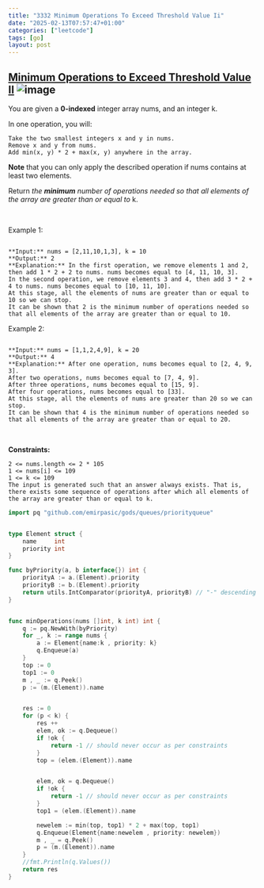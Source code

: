 ```yaml
---
title: "3332 Minimum Operations To Exceed Threshold Value Ii"
date: "2025-02-13T07:57:47+01:00"
categories: ["leetcode"]
tags: [go]
layout: post
---
```


## [Minimum Operations to Exceed Threshold Value II](https://leetcode.com/problems/minimum-operations-to-exceed-threshold-value-ii) ![image](https://img.shields.io/badge/Difficulty-Medium-orange)

You are given a **0-indexed** integer array nums, and an integer k.

In one operation, you will:

	Take the two smallest integers x and y in nums.
	Remove x and y from nums.
	Add min(x, y) * 2 + max(x, y) anywhere in the array.

**Note** that you can only apply the described operation if nums contains at least two elements.

Return *the **minimum** number of operations needed so that all elements of the array are greater than or equal to* k.

 

Example 1:

```

**Input:** nums = [2,11,10,1,3], k = 10
**Output:** 2
**Explanation:** In the first operation, we remove elements 1 and 2, then add 1 * 2 + 2 to nums. nums becomes equal to [4, 11, 10, 3].
In the second operation, we remove elements 3 and 4, then add 3 * 2 + 4 to nums. nums becomes equal to [10, 11, 10].
At this stage, all the elements of nums are greater than or equal to 10 so we can stop.
It can be shown that 2 is the minimum number of operations needed so that all elements of the array are greater than or equal to 10.

```

Example 2:

```

**Input:** nums = [1,1,2,4,9], k = 20
**Output:** 4
**Explanation:** After one operation, nums becomes equal to [2, 4, 9, 3].
After two operations, nums becomes equal to [7, 4, 9].
After three operations, nums becomes equal to [15, 9].
After four operations, nums becomes equal to [33].
At this stage, all the elements of nums are greater than 20 so we can stop.
It can be shown that 4 is the minimum number of operations needed so that all elements of the array are greater than or equal to 20.
```

 

**Constraints:**

	2 <= nums.length <= 2 * 105
	1 <= nums[i] <= 109
	1 <= k <= 109
	The input is generated such that an answer always exists. That is, there exists some sequence of operations after which all elements of the array are greater than or equal to k.

```go
import pq "github.com/emirpasic/gods/queues/priorityqueue"


type Element struct {
    name     int
    priority int
}

func byPriority(a, b interface{}) int {
    priorityA := a.(Element).priority
    priorityB := b.(Element).priority
    return utils.IntComparator(priorityA, priorityB) // "-" descending order
}


func minOperations(nums []int, k int) int {
    q := pq.NewWith(byPriority)
    for _, k := range nums {
        a := Element{name:k , priority: k}
        q.Enqueue(a)
    }
    top := 0
    top1 := 0
    m , _ := q.Peek()
    p := (m.(Element)).name


    res := 0
    for (p < k) {
        res ++
        elem, ok := q.Dequeue()
        if !ok {
            return -1 // should never occur as per constraints
        }
        top = (elem.(Element)).name


        elem, ok = q.Dequeue()
        if !ok {
            return -1 // should never occur as per constraints
        }
        top1 = (elem.(Element)).name

        newelem := min(top, top1) * 2 + max(top, top1)
        q.Enqueue(Element{name:newelem , priority: newelem})
        m , _ = q.Peek()
        p = (m.(Element)).name
    }
    //fmt.Println(q.Values())
    return res
}
```